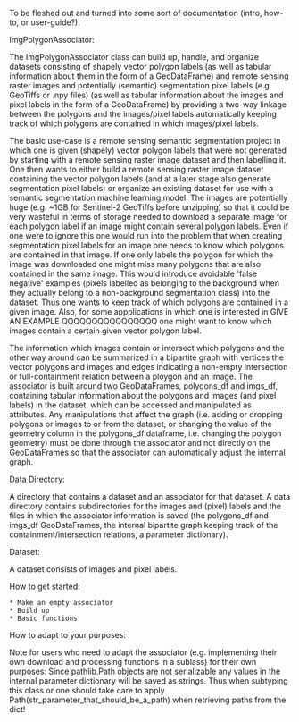 To be fleshed out and turned into some sort of documentation (intro, how-to, or user-guide?).

ImgPolygonAssociator:

The ImgPolygonAssociator class can build up, handle, and organize datasets consisting of shapely vector polygon labels (as well as tabular information about them in the form of a GeoDataFrame) and remote sensing raster images and potentially (semantic) segmentation pixel labels (e.g. GeoTiffs or .npy files) (as well as tabular information about the images and pixel labels in the form of a GeoDataFrame) by providing a two-way linkage between the polygons and the images/pixel labels automatically keeping track of which polygons are contained in which images/pixel labels.

The basic use-case is a remote sensing semantic segmentation project in which one is given (shapely) vector polygon labels that were not generated by starting with a remote sensing raster image dataset and then labelling it. One then wants to either build a remote sensing raster image dataset containing the vector polygon labels (and at a later stage also generate segmentation pixel labels) or organize an existing dataset for use with a semantic segmentation machine learning model. The images are potentially huge (e.g. ~1GB for Sentinel-2 GeoTiffs before unzipping) so that it could be very wasteful in terms of storage needed to download a separate image for each polygon label if an image might contain several polygon labels. Even if one were to ignore this one would run into the problem that when creating segmentation pixel labels for an image one needs to know which polygons are contained in that image. If one only labels the polygon for which the image was downloaded one might miss many polygons that are also contained in the same image. This would introduce avoidable 'false negative' examples (pixels labelled as belonging to the background when they actually belong to a non-background segmentation class) into the dataset. Thus one wants to keep track of which polygons are contained in a given image. Also, for some appplications in which one is interested in GIVE AN EXAMPLE QQQQQQQQQQQQQQQQ one might want to know which images contain a certain given vector polygon label. 

The information which images contain or intersect which polygons and the other way around can be summarized in a bipartite graph with vertices the vector polygons and images and edges indicating a non-empty intersection or full-containment relation between a ploygon and an image. The associator is built around two GeoDataFrames, polygons_df and imgs_df, containing tabular information about the polygons and images (and pixel labels) in the dataset, which can be accessed and manipulated as attributes. Any manipulations that affect the graph (i.e. adding or dropping polygons or images to or from the dataset, or changing the value of the geometry column in the polygons_df dataframe, i.e. changing the polygon geometry) must be done through the associator and not directly on the GeoDataFrames so that the associator can automatically adjust the internal graph.

Data Directory:

A directory that contains a dataset and an associator for that dataset. A data directory contains subdirectories for the images and (pixel) labels and the files in which the associator information is saved (the polygons_df and imgs_df GeoDataFrames, the internal bipartite graph keeping track of the containment/intersection relations, a parameter dictionary).

Dataset:

A dataset consists of images and pixel labels. 

How to get started:

    * Make an empty associator
    * Build up 
    * Basic functions

How to adapt to your purposes:

Note for users who need to adapt the associator (e.g. implementing their own download and processing functions in a sublass) for their own purposes: Since pathlib.Path objects are not serializable any values in the internal parameter dictionary will be saved as strings. Thus when subtyping this class or one should take care to apply Path(str_parameter_that_should_be_a_path) when retrieving paths from the dict!